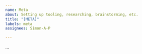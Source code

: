 ```yaml
---
name: Meta
about: Setting up tooling, researching, brainstorming, etc.
title: "[META]"
labels: meta
assignees: Simon-A-P

---
```


...
